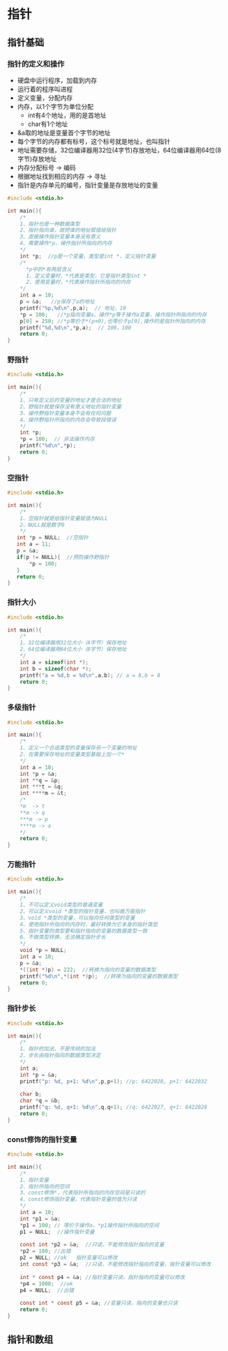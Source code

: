 # 指针

## 指针基础

### 指针的定义和操作

- 硬盘中运行程序，加载到内存
- 运行着的程序叫进程
- 定义变量，分配内存
- 内存，以1个字节为单位分配
  - int有4个地址，用的是首地址
  - char有1个地址
- &a取的地址是变量首个字节的地址
- 每个字节的内存都有标号，这个标号就是地址，也叫指针
- 地址需要存储，32位编译器用32位(4字节)存放地址，64位编译器用64位(8字节)存放地址
- 内存分配标号 -> 编码
- 根据地址找到相应的内存 -> 寻址
- 指针是内存单元的编号，指针变量是存放地址的变量

```c
#include <stdio.h>

int main(){
    /*
    1、指针也是一种数据类型
    2、指针指向谁，就把谁的地址赋值给指针
	3、直接操作指针变量本身没有意义
	4、需要操作*p，操作指针所指向的内存
    */
    int *p;  //p是一个变量，类型是int *，定义指针变量
    /*
      *p中的*有两层含义
      1、定义变量时，*代表是类型，它是指针类型int *
      2、使用变量时，*代表操作指针所指向的内存
    */
    int a = 10;
    p = &a;   //p保存了a的地址
    printf("%p,%d\n",p,a);  // 地址，10
	*p = 100;   //*p指向变量a，操作*p等于操作a变量，操作指针所指向的内存
    p[0] = 250; //*p等价于*(p+0),也等价于p[0],操作的是指针所指向的内存
    printf("%d,%d\n",*p,a);  // 100，100
    return 0;
}
```

### 野指针

```c
#include <stdio.h>

int main(){
    /*
    1、只有定义后的变量的地址才是合法的地址
	2、野指针就是保存没有意义地址的指针变量
	3、操作野指针变量本身不会有任何问题
	4、操作野指针所指向的内存会导致段错误
    */
    int *p;
	*p = 100;  // 非法操作内存
	printf("%d\n",*p);
    return 0;
}
```

### 空指针

```c
#include <stdio.h>

int main(){
    /*
    1、空指针就是给指针变量赋值为NULL
	2、NULL就是数字0
    */
   int *p = NULL;  //空指针
   int a = 11;
   p = &a;
   if(p != NULL){  //预防操作野指针
	   *p = 100;
   }
   return 0;
}
```

### 指针大小

```c
#include <stdio.h>

int main(){
    /*
    1、32位编译器用32位大小（4字节）保存地址
    2、64位编译器用64位大小（8字节）保存地址
    */
	int a = sizeof(int *);
	int b = sizeof(char *);
	printf("a = %d,b = %d\n",a,b); // a = 8,b = 8
	return 0;
}
```

### 多级指针

```c
#include <stdio.h>

int main(){
    /*
	1、定义一个合适类型的变量保存另一个变量的地址
    2、在需要保存地址的变量类型基础上加一个*
    */
	int a = 10;
	int *p = &a;
	int **q = &p;
	int ***t = &q;
	int ****m = &t;
	/*
	*m  -> t
	**m -> q
	***m -> p
	****m -> a
	*/
	return 0;
}
```

### 万能指针

```c
#include <stdio.h>

int main(){
    /*
	1、不可以定义void类型的普通变量
	2、可以定义void *类型的指针变量，也叫做万能指针
	3、void *类型的变量，可以指向任何类型的变量
	4、使用指针所指向的内存时，最好转换为它本身的指针类型
	5、指针变量的类型要和指针指向的变量的数据类型一致
	6、不做类型转换，无法确定指针步长
    */
	void *p = NULL;
	int a = 10;
	p = &a;
	*((int *)p) = 222;  //转换为指向的变量的数据类型
	printf("%d\n",*(int *)p);  //转换为指向的变量的数据类型
	return 0;
}
```

### 指针步长

```c
#include <stdio.h>

int main(){
    /*
	1、指针的加法，不是传统的加法
	2、步长由指针指向的数据类型决定
    */
	int a;
	int *p = &a;
	printf("p: %d, p+1: %d\n",p,p+1); //p: 6422028, p+1: 6422032	
	
	char b;
	char *q = &b;
	printf("q: %d, q+1: %d\n",q,q+1); //q: 6422027, q+1: 6422028
	return 0;
}
```

### const修饰的指针变量

```c
#include <stdio.h>

int main(){
    /*
	1、指针变量
	2、指针所指向的空间
	3、const修饰*，代表指针所指向的内存空间是只读的
	4、const修饰指针变量，代表指针变量的值为只读
    */
	int a = 10;
	int *p1 = &a;
	*p1 = 100; // 等价于操作a，*p1操作指针所指向的空间
	p1 = NULL;  //操作指针变量
	
	const int *p2 = &a;  //只读，不能修改指针指向的变量
	*p2 = 100; //出错
	p2 = NULL; //ok   指针变量可以修改
	int const *p3 = &a;  //只读，不能修改指针指向的变量，指针变量可以修改
    
	int * const p4 = &a; //指针变量只读，指针指向的变量可以修改
	*p4 = 1000;  //ok
	p4 = NULL;  //出错
	
	const int * const p5 = &a; //变量只读，指向的变量也只读
	return 0;
}
```

## 指针和数组